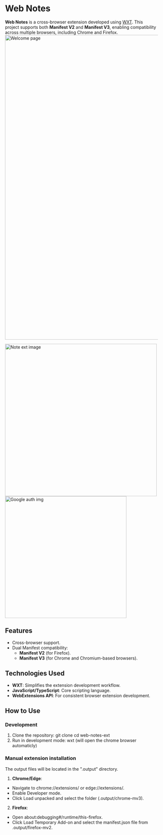 # Web Notes

**Web Notes** is a cross-browser extension developed using [WXT](https://github.com/wxt-dev/wxt). This project supports both **Manifest V2** and **Manifest V3**, enabling compatibility across multiple browsers, including Chrome and Firefox.
<img src="https://github.com/user-attachments/assets/b0926633-3bcb-42f8-9ec8-af695e15f8c7" alt="Welcome page" width="1000" height="auto">

<img src="https://github.com/user-attachments/assets/7aaf3bcb-8259-4032-8dc4-8a95ec0e236d" alt="Note ext image" width="500" height="auto">

<img src="https://github.com/user-attachments/assets/5a4eff48-c8ae-46eb-a569-75dfff2e2ef3" alt="Google auth img" width="400" height="auto">

## Features

- Cross-browser support.
- Dual Manifest compatibility:
  - **Manifest V2** (for Firefox).
  - **Manifest V3** (for Chrome and Chromium-based browsers).

## Technologies Used

- **WXT**: Simplifies the extension development workflow.
- **JavaScript/TypeScript**: Core scripting language.
- **WebExtensions API**: For consistent browser extension development.

## How to Use

### Development
1. Clone the repository:
git clone <repository-url>
cd web-notes-ext
2. Run in development mode:
wxt
(will open the chrome browser automaticly)

### Manual extension installation
The output files will be located in the ".output" directory.

1. **Chrome/Edge**:
- Navigate to chrome://extensions/ or edge://extensions/.
- Enable Developer mode.
- Click Load unpacked and select the folder (.output/chrome-mv3).
2. **Firefox**:
- Open about:debugging#/runtime/this-firefox.
- Click Load Temporary Add-on and select the manifest.json file from .output/firefox-mv2.
